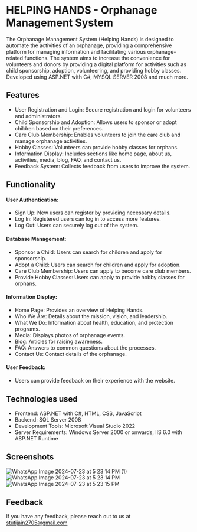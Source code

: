 # HELPING HANDS - Orphanage Management System
The Orphanage Management System (Helping Hands) is designed to automate the activities of an orphanage, providing a comprehensive platform for managing information and facilitating various orphanage-related functions. The system aims to increase the convenience for volunteers and donors by providing a digital platform for activities such as child sponsorship, adoption, volunteering, and providing hobby classes. Developed using ASP.NET with C#, MYSQL SERVER 2008 and much more.

## Features
- User Registration and Login: Secure registration and login for volunteers and administrators.
- Child Sponsorship and Adoption: Allows users to sponsor or adopt children based on their preferences.
- Care Club Membership: Enables volunteers to join the care club and manage orphanage activities.
- Hobby Classes: Volunteers can provide hobby classes for orphans.
- Information Display: Includes sections like home page, about us, activities, media, blog, FAQ, and contact us.
- Feedback System: Collects feedback from users to improve the system.

## Functionality
#### User Authentication:

- Sign Up: New users can register by providing necessary details.
- Log In: Registered users can log in to access more features.
- Log Out: Users can securely log out of the system.

#### Database Management:

- Sponsor a Child: Users can search for children and apply for sponsorship.
- Adopt a Child: Users can search for children and apply for adoption.
- Care Club Membership: Users can apply to become care club members.
- Provide Hobby Classes: Users can apply to provide hobby classes for orphans.


#### Information Display:

- Home Page: Provides an overview of Helping Hands.
- Who We Are: Details about the mission, vision, and leadership.
- What We Do: Information about health, education, and protection programs.
- Media: Displays photos of orphanage events.
- Blog: Articles for raising awareness.
- FAQ: Answers to common questions about the processes.
- Contact Us: Contact details of the orphanage.

#### User Feedback:
- Users can provide feedback on their experience with the website.

## Technologies used
- Frontend: ASP.NET with C#, HTML, CSS, JavaScript
- Backend: SQL Server 2008
- Development Tools: Microsoft Visual Studio 2022
- Server Requirements: Windows Server 2000 or onwards, IIS 6.0 with ASP.NET Runtime

## Screenshots

![WhatsApp Image 2024-07-23 at 5 23 14 PM (1)](https://github.com/user-attachments/assets/56d93156-8f78-4f6d-bb24-397c36833f25)
![WhatsApp Image 2024-07-23 at 5 23 14 PM](https://github.com/user-attachments/assets/62624969-8f6b-4a94-9f12-4bc54403352b)
![WhatsApp Image 2024-07-23 at 5 23 15 PM](https://github.com/user-attachments/assets/2d87a58d-a0b0-4964-8f59-6e8cafc8adc7)



## Feedback
If you have any feedback, please reach out to us at stutijain2705@gmail.com


